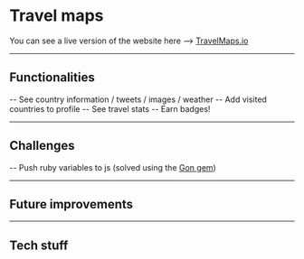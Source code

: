 # Travel maps

You can see a live version of the website here --> [TravelMaps.io](http://www.travelmaps.io)
***

## Functionalities

-- See country information / tweets / images / weather
-- Add visited countries to profile
-- See travel stats
-- Earn badges!
***

## Challenges

-- Push ruby variables to js (solved using the [Gon gem](https://github.com/gazay/gon))
***

## Future improvements

***

## Tech stuff
